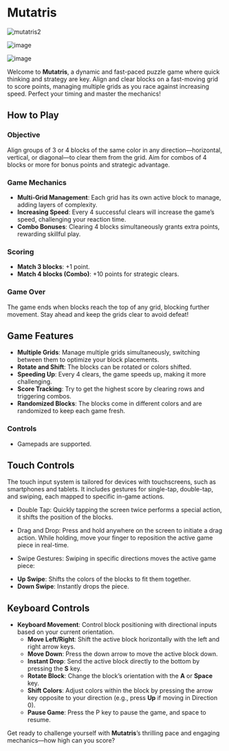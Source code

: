 # Mutatris

![mutatris2](https://github.com/user-attachments/assets/4957e3fd-52f7-4b32-8b2a-5b03cd4c14b1)

![image](https://github.com/user-attachments/assets/ff3d6bb1-7b48-4f4b-be27-43082d551ce8)

![image](https://github.com/user-attachments/assets/d0e9c8fc-5feb-498d-a1d6-afed076c09d1)


Welcome to **Mutatris**, a dynamic and fast-paced puzzle game where quick thinking and strategy are key. Align and clear blocks on a fast-moving grid to score points, managing multiple grids as you race against increasing speed. Perfect your timing and master the mechanics!

## How to Play

### Objective
Align groups of 3 or 4 blocks of the same color in any direction—horizontal, vertical, or diagonal—to clear them from the grid. Aim for combos of 4 blocks or more for bonus points and strategic advantage.

### Game Mechanics
- **Multi-Grid Management**: Each grid has its own active block to manage, adding layers of complexity.
- **Increasing Speed**: Every 4 successful clears will increase the game’s speed, challenging your reaction time.
- **Combo Bonuses**: Clearing 4 blocks simultaneously grants extra points, rewarding skillful play.

### Scoring
- **Match 3 blocks**: +1 point.
- **Match 4 blocks (Combo)**: +10 points for strategic clears.

### Game Over
The game ends when blocks reach the top of any grid, blocking further movement. Stay ahead and keep the grids clear to avoid defeat!

## Game Features

- **Multiple Grids**: Manage multiple grids simultaneously, switching between them to optimize your block placements.
- **Rotate and Shift**: The blocks can be rotated or colors shifted.
- **Speeding Up**: Every 4 clears, the game speeds up, making it more challenging.
- **Score Tracking**: Try to get the highest score by clearing rows and triggering combos.
- **Randomized Blocks**: The blocks come in different colors and are randomized to keep each game fresh.

### Controls

* Gamepads are supported.

## Touch Controls

The touch input system is tailored for devices with touchscreens, such as smartphones and tablets. It includes gestures for single-tap, double-tap, and swiping, each mapped to specific in-game actions.

* Double Tap:
Quickly tapping the screen twice performs a special action, it shifts the position of the blocks.

* Drag and Drop:
Press and hold anywhere on the screen to initiate a drag action. While holding, move your finger to reposition the active game piece in real-time.

* Swipe Gestures:
Swiping in specific directions moves the active game piece:

- **Up Swipe**: Shifts the colors of the blocks to fit them together.
- **Down Swipe**: Instantly drops the piece.

## Keyboard Controls

- **Keyboard Movement**: Control block positioning with directional inputs based on your current orientation.
  - **Move Left/Right**: Shift the active block horizontally with the left and right arrow keys.
  - **Move Down**: Press the down arrow to move the active block down.
  - **Instant Drop**: Send the active block directly to the bottom by pressing the **S** key.
  - **Rotate Block**: Change the block’s orientation with the **A** or **Space** key.
  - **Shift Colors**: Adjust colors within the block by pressing the arrow key opposite to your direction (e.g., press **Up** if moving in Direction 0).
  - **Pause Game**: Press the P key to pause the game, and space to resume.

Get ready to challenge yourself with **Mutatris**’s thrilling pace and engaging mechanics—how high can you score?
